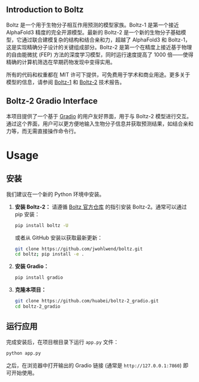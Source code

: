 ## Introduction to Boltz

Boltz 是一个用于生物分子相互作用预测的模型家族。Boltz-1 是第一个接近 AlphaFold3 精度的完全开源模型。最新的 Boltz-2 是一个新的生物分子基础模型，它通过联合建模复杂的结构和结合亲和力，超越了 AlphaFold3 和 Boltz-1，这是实现精确分子设计的关键组成部分。Boltz-2 是第一个在精度上接近基于物理的自由能微扰 (FEP) 方法的深度学习模型，同时运行速度提高了 1000 倍——使得精确的计算机筛选在早期药物发现中变得实用。

所有的代码和权重都在 MIT 许可下提供，可免费用于学术和商业用途。更多关于模型的信息，请参阅 [Boltz-1](https://doi.org/10.1101/2024.11.19.624167) 和 [Boltz-2](https://bit.ly/boltz2-pdf) 技术报告。

## Boltz-2 Gradio Interface

本项目提供了一个基于 [Gradio](https://www.gradio.app/) 的用户友好界面，用于与 Boltz-2 模型进行交互。通过这个界面，用户可以更方便地输入生物分子信息并获取预测结果，如结合亲和力等，而无需直接操作命令行。

# Usage

## 安装

我们建议在一个新的 Python 环境中安装。

1.  **安装 Boltz-2：**
    请遵循 [Boltz 官方仓库](https://github.com/jwohlwend/boltz) 的指引安装 Boltz-2。通常可以通过 pip 安装：
    ```bash
    pip install boltz -U
    ```
    或者从 GitHub 安装以获取最新更新：
    ```bash
    git clone https://github.com/jwohlwend/boltz.git
    cd boltz; pip install -e .
    ```

2.  **安装 Gradio：**
    ```bash
    pip install gradio
    ```

3.  **克隆本项目：**
    ```bash
    git clone https://github.com/huabei/boltz-2_gradio.git
    cd boltz-2_gradio
    ```

## 运行应用

完成安装后，在项目根目录下运行 `app.py` 文件：

```bash
python app.py
```

之后，在浏览器中打开输出的 Gradio 链接 (通常是 `http://127.0.0.1:7860`) 即可开始使用。